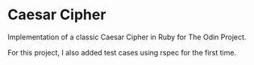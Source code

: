 # Caesar Cipher

Implementation of a classic Caesar Cipher in Ruby for The Odin Project.

For this project, I also added test cases using rspec for the first time.
